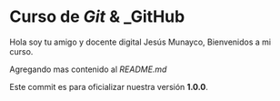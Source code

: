 # Curso de _Git_ & _GitHub

Hola soy tu amigo y docente digital Jesús Munayco, Bienvenidos a mi curso.

Agregando mas  contenido al _README.md_

Este commit es para oficializar nuestra versión **1.0.0**.